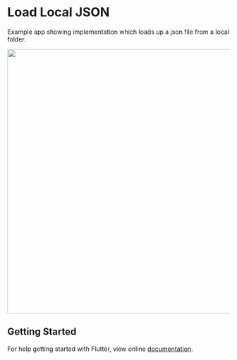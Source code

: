 # Load Local JSON

Example app showing implementation which loads up a json file from a local folder.

<img src="demo_img.gif" height="600em" />


## Getting Started

For help getting started with Flutter, view online [documentation](http://flutter.dev/).
